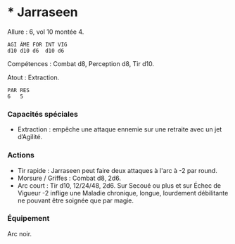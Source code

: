 # * Jarraseen

Allure : 6, vol 10 montée 4.

	AGI	ÂME	FOR	INT	VIG
	d10	d10	d6	d10	d6

Compétences : Combat d8, Perception d8, Tir d10.

Atout : Extraction.

	PAR	RES
	6	5

### Capacités spéciales
- Extraction : empêche une attaque ennemie sur une retraite avec un jet d’Agilité.

### Actions
- Tir rapide : Jarraseen peut faire deux attaques à l'arc à -2 par round.
- Morsure / Griffes : Combat d8, 2d6.
- Arc court : Tir d10, 12/24/48, 2d6. Sur Secoué ou plus et sur Échec de Vigueur -2 inflige une Maladie chronique, longue, lourdement débilitante ne pouvant être soignée que par magie.

### Équipement
Arc noir.
